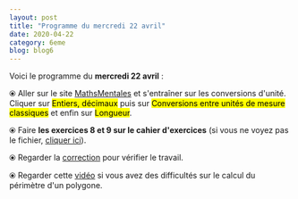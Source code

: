 ```yaml
---
layout: post
title: "Programme du mercredi 22 avril"
date: 2020-04-22
category: 6eme
blog: blog6
---
```


Voici le programme du <b>mercredi 22 avril</b> :

⦿ Aller sur le site <a href="http://mathsmentales.net/">MathsMentales</a> et s'entraîner sur les conversions d'unité.
<br>
Cliquer sur <mark>Entiers, décimaux</mark> puis sur <mark>Conversions entre unités de mesure classiques</mark> et enfin sur <mark>Longueur</mark>.
 
⦿ Faire <b>les exercices 8 et 9 sur le cahier d'exercices</b> (si vous ne voyez pas le fichier, <a href="/exercices/6eme/6eme_exercices_mercredi_22_avril_2020.pdf">cliquer ici</a>). 

<object data="/exercices/6eme/6eme_exercices_mercredi_22_avril_2020.pdf" width="100%" height="500" type='application/pdf'></object>

⦿ Regarder la <a class="correction" href="/exercices/6eme/6eme_exercices_mercredi_22_avril_2020_corrections.pdf">correction</a> pour vérifier le travail.

⦿ Regarder cette <a class="video" href="https://youtu.be/w7n638xdT6E">vidéo</a> si vous avez des difficultés sur le calcul du périmètre d'un polygone.

